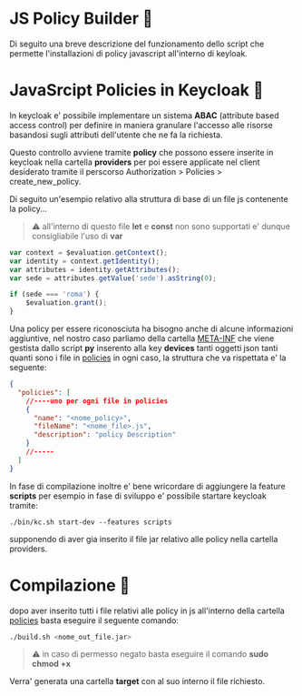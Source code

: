# JS Policy Builder :book:

Di seguito una breve descrizione del funzionamento dello script che permette l'installazioni di policy javascript all'interno di keyloak.

# JavaSrcipt Policies in Keycloak :passport_control:
In keycloak e' possibile implementare un sistema  __ABAC__ (attribute based access control) per definire in maniera granulare l'accesso alle risorse basandosi sugli attributi dell'utente che ne fa la richiesta.

Questo controllo avviene tramite __policy__ che possono essere inserite in keycloak nella cartella __providers__ per poi essere applicate nel client desiderato tramite il perscorso Authorization > Policies > create_new_policy.

Di seguito un'esempio relativo alla struttura di base di un file js contenente la policy...
>:warning: all'interno di questo file __let__ e __const__ non sono supportati e' dunque consigliabile l'uso di __var__
``` js
var context = $evaluation.getContext();
var identity = context.getIdentity();
var attributes = identity.getAttributes();
var sede = attributes.getValue('sede').asString(0);

if (sede === 'roma') {
    $evaluation.grant();
}

```
Una policy per essere riconosciuta ha bisogno anche di alcune informazioni aggiuntive, nel nostro caso parliamo della cartella [META-INF](META-INF) che viene gestista dallo script __py__ inserento alla key __devices__ tanti oggetti json tanti quanti sono i file in [policies](policies) in ogni caso, la struttura che va rispettata e' la seguente:

```json
{
  "policies": [
    //----uno per ogni file in policies
    {
      "name": "<nome_policy>",
      "fileName": "<nome_file>.js",
      "description": "policy Description"
    }
    //-----
  ]
}
```
In fase di compilazione inoltre e' bene wricordare di aggiungere la feature __scripts__ per esempio in fase di sviluppo e' possibile startare keycloak tramite:
```
./bin/kc.sh start-dev --features scripts  
```
supponendo di aver gia inserito il file jar relativo alle policy nella cartella providers.
# Compilazione :rocket:

dopo aver inserito tutti i file relativi alle policy in js all'interno della cartella [policies](policies) basta eseguire il seguente comando:
```bash
./build.sh <nome_out_file.jar>
```
>:warning: in caso di permesso negato basta eseguire il comando  __sudo chmod +x__

Verra' generata una cartella __target__ con al suo interno il file richiesto.